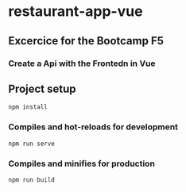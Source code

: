 # restaurant-app-vue

## Excercice for the Bootcamp F5

### Create a Api with the Frontedn in Vue

## Project setup
```
npm install
```

### Compiles and hot-reloads for development
```
npm run serve
```

### Compiles and minifies for production
```
npm run build
```


